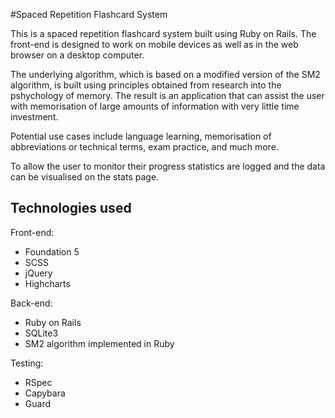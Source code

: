 #Spaced Repetition Flashcard System

This is a spaced repetition flashcard system built using Ruby on Rails. The front-end is designed to work on mobile devices as well as in the web browser on a desktop computer.

The underlying algorithm, which is based on a modified version of the SM2 algorithm, is built using principles obtained from research into the pshychology of memory. The result is an application that can assist the user with memorisation of large amounts of information with very little time investment.

Potential use cases include language learning, memorisation of abbreviations or technical terms, exam practice, and much more.

To allow the user to monitor their progress statistics are logged and the data can be visualised on the stats page.

## Technologies used

Front-end:
* Foundation 5
* SCSS
* jQuery
* Highcharts

Back-end:
* Ruby on Rails
* SQLite3
* SM2 algorithm implemented in Ruby

Testing:
* RSpec
* Capybara
* Guard